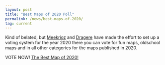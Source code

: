 ```yaml
---
layout: post
title: "Best Maps of 2020 Poll"
permalink: /news/best-maps-of-2020/
tag: current
---
```


Kind of belated, but [Meekrioz](/players/Meekrioz/) and [Dragere](/players/Dragere) have made the effort to set up a voting system for the year 2020 there you can vote for fun maps, oldschool maps and in all other categories for the maps published in 2020.

VOTE NOW! [The Best Map of 2020!](https://forum.ddnet.org/viewforum.php?f=129)
